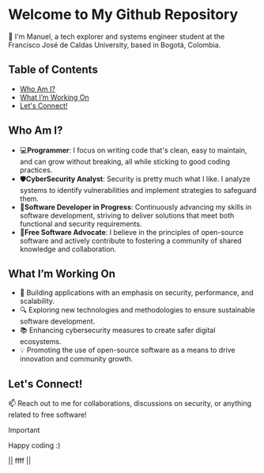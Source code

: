 # Welcome to My Github Repository

👋 I'm Manuel, a tech explorer and systems engineer student at the Francisco José de Caldas University, based in Bogotá, Colombia.

## Table of Contents
- [Who Am I?](#who-am-i)
- [What I’m Working On](#what-im-working-on)
- [Let's Connect!](#lets-connect)

## Who Am I?

  - 💻**Programmer**: I focus on writing code that's clean, easy to maintain, and can grow without breaking, all while sticking to good coding practices.
  - 🛡️**CyberSecurity Analyst**: Security is pretty much what I like. I analyze systems to identify vulnerabilities and implement strategies to safeguard them.
  - 🚀**Software Developer in Progress**: Continuously advancing my skills in software development, striving to deliver solutions that meet both functional and security requirements.
  - 🐧**Free Software Advocate**: I believe in the principles of open-source software and actively contribute to fostering a community of shared knowledge and collaboration.

## What I’m Working On

  - 🔧 Building applications with an emphasis on security, performance, and scalability.
  - 🔍 Exploring new technologies and methodologies to ensure sustainable software development.
  - 📚 Enhancing cybersecurity measures to create safer digital ecosystems.
  - 💡 Promoting the use of open-source software as a means to drive innovation and community growth.

## Let's Connect!

 📫 Reach out to me for collaborations, discussions on security, or anything related to free software!

> [!IMPORTANT]
> Happy coding :)

|| ffff ||